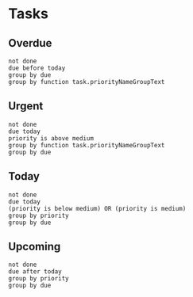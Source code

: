 # Tasks

## Overdue
```tasks
not done
due before today
group by due
group by function task.priorityNameGroupText
```

## Urgent

```tasks
not done
due today
priority is above medium
group by function task.priorityNameGroupText
group by due
```

## Today
```tasks
not done
due today 
(priority is below medium) OR (priority is medium)
group by priority
group by due
```

## Upcoming
```tasks
not done
due after today
group by priority 
group by due
```
